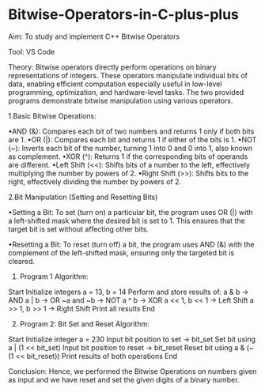 # Bitwise-Operators-in-C-plus-plus
Aim: To study and implement C++ Bitwise Operators

Tool: VS Code

Theory: 
Bitwise operators directly perform operations on binary representations of integers. These operators manipulate individual bits of data, enabling efficient computation especially useful in low-level programming, optimization, and hardware-level tasks. The two provided programs demonstrate bitwise manipulation using various operators.

1.Basic Bitwise Operations:

•AND (&): Compares each bit of two numbers and returns 1 only if both bits are 1.
•OR (|): Compares each bit and returns 1 if either of the bits is 1.
•NOT (~): Inverts each bit of the number, turning 1 into 0 and 0 into 1, also known as complement.
•XOR (^): Returns 1 if the corresponding bits of operands are different. 
•Left Shift (<<): Shifts bits of a number to the left, effectively 
multiplying the number by powers of 2. 
•Right Shift (>>): Shifts bits to the right, effectively dividing the number by powers of 2.

2.Bit Manipulation (Setting and Resetting Bits)

•Setting a Bit: To set (turn on) a particular bit, the program uses OR (|) with a left-shifted mask where the desired bit is set to 1. This ensures that the target bit is set without affecting other bits.

•Resetting a Bit: To reset (turn off) a bit, the program uses AND (&) with the complement of the left-shifted mask, ensuring only the targeted bit is cleared.

1. Program 1 Algorithm:

Start Initialize integers a = 13, b = 14 Perform and store results of: a & b → AND a | b → OR ~a and ~b → NOT a ^ b → XOR a << 1, b << 1 → Left Shift a >> 1, b >> 1 → Right Shift Print all results End

2. Program 2: Bit Set and Reset Algorithm:

Start Initialize integer a = 230 Input bit position to set → bit_set Set bit using a | (1 << bit_set) Input bit position to reset → bit_reset Reset bit using a & (~(1 << bit_reset)) Print results of both operations End

Conclusion: Hence, we performed the Bitwise Operations on numbers given as input and we have reset and set the given digits of a binary number.
